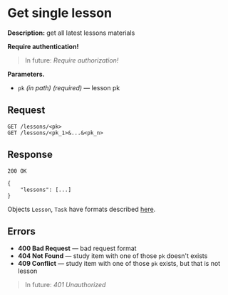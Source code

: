 # Get single lesson

**Description:** 
get all latest lessons materials

**Require authentication!**

> In future: *Require authorization!*

**Parameters.**
* `pk` *(in path)* *(required)* — lesson pk

## Request

```
GET /lessons/<pk>
GET /lessons/<pk_1>&...&<pk_n>
```

## Response

```
200 OK

{
    "lessons": [...]
}
```

Objects `Lesson`, `Task` have formats described [here](formats.md).

## Errors

* **400 Bad Request** — bad request format
* **404 Not Found** — study item with one of those `pk` doesn't exists
* **409 Conflict** — study item with one of those `pk` exists, but that is not lesson


> In future: *401 Unauthorized*
